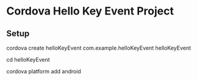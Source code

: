 # Cordova Hello Key Event  Project
## Setup

cordova create helloKeyEvent com.example.helloKeyEvent helloKeyEvent

cd helloKeyEvent

cordova platform add android
